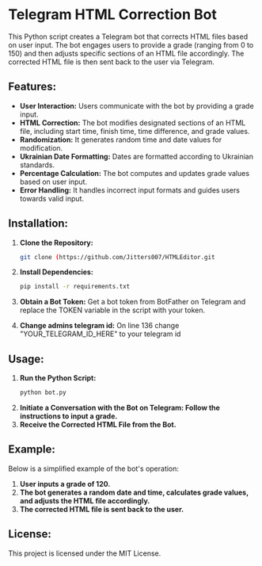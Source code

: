 # Telegram HTML Correction Bot

This Python script creates a Telegram bot that corrects HTML files based on user input. The bot engages users to provide a grade (ranging from 0 to 150) and then adjusts specific sections of an HTML file accordingly. The corrected HTML file is then sent back to the user via Telegram.

## Features:
- **User Interaction:** Users communicate with the bot by providing a grade input.
- **HTML Correction:** The bot modifies designated sections of an HTML file, including start time, finish time, time difference, and grade values.
- **Randomization:** It generates random time and date values for modification.
- **Ukrainian Date Formatting:** Dates are formatted according to Ukrainian standards.
- **Percentage Calculation:** The bot computes and updates grade values based on user input.
- **Error Handling:** It handles incorrect input formats and guides users towards valid input.

## Installation:
1. **Clone the Repository:**
   ```bash
   git clone (https://github.com/Jitters007/HTMLEditor.git

2. **Install Dependencies:**
   ```bash
   pip install -r requirements.txt

3. **Obtain a Bot Token:**
   Get a bot token from BotFather on Telegram and replace the TOKEN variable in the script with your token.
   
5. **Change admins telegram id:**
   On line 136 change "YOUR_TELEGRAM_ID_HERE" to your telegram id

## Usage: 
1. **Run the Python Script:**
   ```bash
   python bot.py
2. **Initiate a Conversation with the Bot on Telegram: Follow the instructions to input a grade.**
3. **Receive the Corrected HTML File from the Bot.**

## Example:
Below is a simplified example of the bot's operation:

1. **User inputs a grade of 120.**
2. **The bot generates a random date and time, calculates grade values, and adjusts the HTML file accordingly.**
3. **The corrected HTML file is sent back to the user.**

## License:
This project is licensed under the MIT License.
